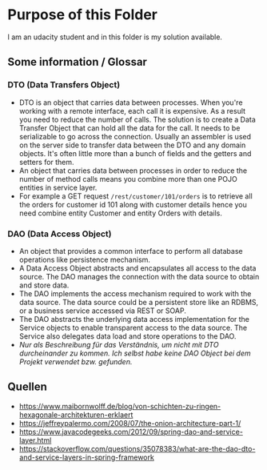 # Purpose of this Folder

I am an udacity student and in this folder is my solution available.

## Some information / Glossar
### DTO (Data Transfers Object)
* DTO is an object that carries data between processes. When you're working with a remote interface, each call it is expensive. As a result you need to reduce the number of calls. The solution is to create a Data Transfer Object that can hold all the data for the call. It needs to be serializable to go across the connection. Usually an assembler is used on the server side to transfer data between the DTO and any domain objects. It's often little more than a bunch of fields and the getters and setters for them.
* An object that carries data between processes in order to reduce the number of method calls means you combine more than one POJO entities in service layer.
* For example a GET request `/rest/customer/101/orders` is to retrieve all the orders for customer id 101 along with customer details hence you need combine entity Customer and entity Orders with details.

### DAO (Data Access Object)
* An object that provides a common interface to perform all database operations like persistence mechanism.
* A Data Access Object abstracts and encapsulates all access to the data source. The DAO manages the connection with the data source to obtain and store data.
* The DAO implements the access mechanism required to work with the data source. The data source could be a persistent store like an RDBMS, or a business service accessed via REST or SOAP.
* The DAO abstracts the underlying data access implementation for the Service objects to enable transparent access to the data source. The Service also delegates data load and store operations to the DAO.
* _Nur als Beschreibung für das Verständnis, um nicht mit DTO durcheinander zu kommen. Ich selbst habe keine DAO Object bei dem Projekt verwendet bzw. gefunden._

## Quellen
* https://www.maibornwolff.de/blog/von-schichten-zu-ringen-hexagonale-architekturen-erklaert
* https://jeffreypalermo.com/2008/07/the-onion-architecture-part-1/
* https://www.javacodegeeks.com/2012/09/spring-dao-and-service-layer.html
* https://stackoverflow.com/questions/35078383/what-are-the-dao-dto-and-service-layers-in-spring-framework
